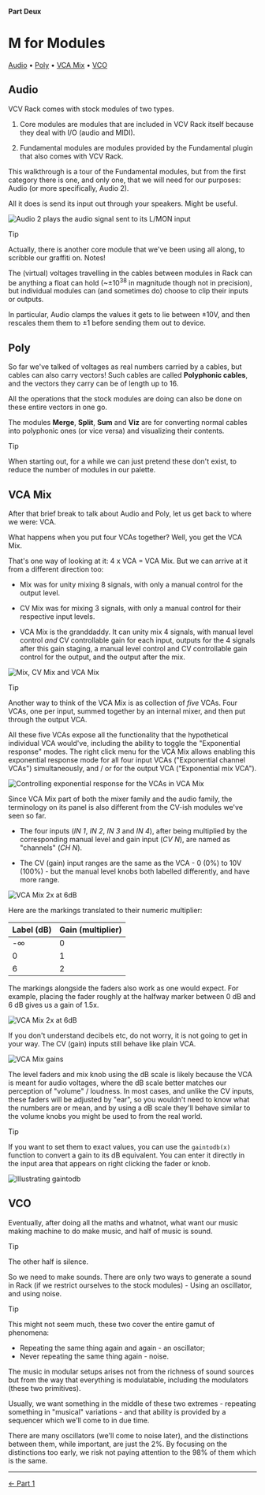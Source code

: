 **Part Deux**

# M for Modules

[Audio](#audio) • [Poly](#poly) • [VCA Mix](#vca-mix) • [VCO](#vco)

## Audio

VCV Rack comes with stock modules of two types.

1. Core modules are modules that are included in VCV Rack itself because they
  deal with I/O (audio and MIDI).

2. Fundamental modules are modules provided by the Fundamental plugin that also
   comes with VCV Rack.

This walkthrough is a tour of the Fundamental modules, but from the first
category there is one, and only one, that we will need for our purposes: Audio
(or more specifically, Audio 2).

All it does is send its input out through
your speakers. Might be useful.

![Audio 2 plays the audio signal sent to its L/MON input](i/audio-1.png)

> [!TIP]
>
> Actually, there is another core module that we've been using all along, to
> scribble our graffiti on. Notes!

The (virtual) voltages travelling in the cables between modules in Rack can be
anything a float can hold (~±10<sup>38</sup> in magnitude though not in
precision), but individual modules can (and sometimes do) choose to clip their
inputs or outputs.

In particular, Audio clamps the values it gets to lie between ±10V, and then
rescales them them to ±1 before sending them out to device.

## Poly

So far we've talked of voltages as real numbers carried by a cables, but cables
can also carry vectors! Such cables are called **Polyphonic cables**, and the
vectors they carry can be of length up to 16.

All the operations that the stock modules are doing can also be done on these
entire vectors in one go.

The modules **Merge**, **Split**, **Sum** and **Viz** are for converting normal
cables into polyphonic ones (or vice versa) and visualizing their contents.

> [!TIP]
>
> When starting out, for a while we can just pretend these don't exist, to
> reduce the number of modules in our palette.

## VCA Mix

After that brief break to talk about Audio and Poly, let us get back to where we
were: VCA.

What happens when you put four VCAs together? Well, you get the VCA Mix.

That's one way of looking at it: 4 x VCA = VCA Mix. But we can arrive at it from
a different direction too:

* Mix was for unity mixing 8 signals, with only a manual control for the output level.

* CV Mix was for mixing 3 signals, with only a manual control for their respective
  input levels.

* VCA Mix is the granddaddy. It can unity mix 4 signals, with manual level
  control _and_ CV controllable gain for each input, outputs for the 4 signals
  after this gain staging, a manual level control and CV controllable gain
  control for the output, and the output after the mix.

![Mix, CV Mix and VCA Mix](i/vca-mix-1.png)

> [!TIP]
>
> Another way to think of the VCA Mix is as collection of _five_ VCAs. Four
> VCAs, one per input, summed together by an internal mixer, and then put
> through the output VCA.
>
> All these five VCAs expose all the functionality that the hypothetical
> individual VCA would've, including the ability to toggle the "Exponential
> response" modes. The right click menu for the VCA Mix allows enabling this
> exponential response mode for all four input VCAs ("Exponential channel VCAs")
> simultaneously, and / or for the output VCA ("Exponential mix VCA").
>
> ![Controlling exponential response for the VCAs in VCA Mix](i/vca-mix-exp.png)

Since VCA Mix part of both the mixer family and the audio family, the
terminology on its panel is also different from the CV-ish modules we've seen so
far.

* The four inputs (_IN 1_, _IN 2_, _IN 3_ and _IN 4_), after being multiplied by
  the corresponding manual level and gain input (_CV N_), are named as
  "channels" (_CH N_).

* The CV (gain) input ranges are the same as the VCA - 0 (0%) to 10V (100%) -
  but the manual level knobs both labelled differently, and have more range.

![VCA Mix 2x at 6dB](i/vca-mix-2.png)

Here are the markings translated to their numeric multiplier:

| Label (dB) | Gain (multiplier) |
|------------|-------------------|
| -∞         | 0                 |
| 0          | 1                 |
| 6          | 2                 |

The markings alongside the faders also work as one would expect. For example,
placing the fader roughly at the halfway marker between 0 dB and 6 dB gives us a
gain of 1.5x.

![VCA Mix 2x at 6dB](i/vca-mix-3.png)

If you don't understand decibels etc, do not worry, it is not going to get in
your way. The CV (gain) inputs still behave like plain VCA.

![VCA Mix gains](i/vca-mix-4.png)

The level faders and mix knob using the dB scale is likely because the VCA is
meant for audio voltages, where the dB scale better matches our perception of
"volume" / loudness. In most cases, and unlike the CV inputs, these faders will
be adjusted by "ear", so you wouldn't need to know what the numbers are or mean,
and by using a dB scale they'll behave similar to the volume knobs you might be
used to from the real world.

> [!TIP]
>
> If you want to set them to exact values, you can use the `gaintodb(x)`
> function to convert a gain to its dB equivalent. You can enter it directly in
> the input area that appears on right clicking the fader or knob.
>
> ![Illustrating gaintodb](i/gaintodb.png)

## VCO

Eventually, after doing all the maths and whatnot, what want our music making
machine to do make music, and half of music is sound.

> [!TIP]
>
> The other half is silence.

So we need to make sounds. There are only two ways to generate a sound in Rack
(if we restrict ourselves to the stock modules) - Using an oscillator, and using
noise.

> [!TIP]
>
> This might not seem much, these two cover the entire gamut of phenomena:
>
> - Repeating the same thing again and again - an oscillator;
> - Never repeating the same thing again - noise.
>
> The music in modular setups arises not from the richness of sound sources but
> from the way that everything is modulatable, including the modulators (these
> two primitives).
>
> Usually, we want something in the middle of these two extremes - repeating
> something in "musical" variations - and that ability is provided by a
> sequencer which we'll come to in due time.

There are many oscillators (we'll come to noise later), and the distinctions
between them, while important, are just the 2%. By focusing on the distinctions
too early, we risk not paying attention to the 98% of them which is the same.

---

[← Part 1](../)
